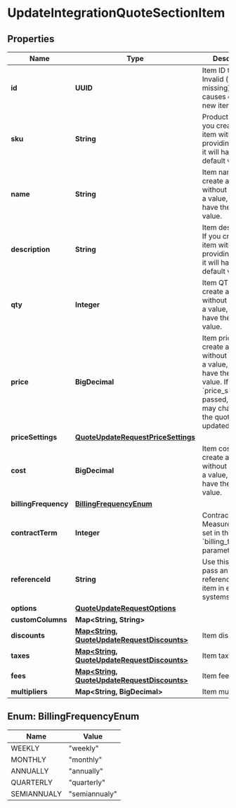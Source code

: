 

# UpdateIntegrationQuoteSectionItem


## Properties

Name | Type | Description | Notes
------------ | ------------- | ------------- | -------------
**id** | **UUID** | Item ID to update. Invalid (or missing) ID causes creating a new item. |  [optional]
**sku** | **String** | Product SKU. If you create an item without providing a value, it will have the default value. |  [optional]
**name** | **String** | Item name. If you create an item without providing a value, it will have the default value. |  [optional]
**description** | **String** | Item description. If you create an item without providing a value, it will have the default value. |  [optional]
**qty** | **Integer** | Item QTY. If you create an item without providing a value, it will have the default value. |  [optional]
**price** | **BigDecimal** | Item price. If you create an item without providing a value, it will have the default value. If &#x60;price_settings&#x60; is passed, this value may change after the quote is updated. |  [optional]
**priceSettings** | [**QuoteUpdateRequestPriceSettings**](QuoteUpdateRequestPriceSettings.md) |  |  [optional]
**cost** | **BigDecimal** | Item cost. If you create an item without providing a value, it will have the default value. |  [optional]
**billingFrequency** | [**BillingFrequencyEnum**](#BillingFrequencyEnum) |  |  [optional]
**contractTerm** | **Integer** | Contract term. Measured in units set in the &#x60;billing_frequency&#x60; parameter. |  [optional]
**referenceId** | **String** | Use this field to pass an id that references this item in external systems. |  [optional]
**options** | [**QuoteUpdateRequestOptions**](QuoteUpdateRequestOptions.md) |  |  [optional]
**customColumns** | **Map&lt;String, String&gt;** |  |  [optional]
**discounts** | [**Map&lt;String, QuoteUpdateRequestDiscounts&gt;**](QuoteUpdateRequestDiscounts.md) | Item discounts. |  [optional]
**taxes** | [**Map&lt;String, QuoteUpdateRequestDiscounts&gt;**](QuoteUpdateRequestDiscounts.md) | Item taxes. |  [optional]
**fees** | [**Map&lt;String, QuoteUpdateRequestDiscounts&gt;**](QuoteUpdateRequestDiscounts.md) | Item fees. |  [optional]
**multipliers** | **Map&lt;String, BigDecimal&gt;** | Item multipliers. |  [optional]



## Enum: BillingFrequencyEnum

Name | Value
---- | -----
WEEKLY | &quot;weekly&quot;
MONTHLY | &quot;monthly&quot;
ANNUALLY | &quot;annually&quot;
QUARTERLY | &quot;quarterly&quot;
SEMIANNUALY | &quot;semiannualy&quot;



